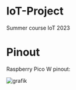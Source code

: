 # IoT-Project
Summer course IoT 2023

# Pinout
Raspberry Pico W pinout:

![grafik](https://github.com/Michelo05/IoT-Project/assets/19593240/7863f1af-9cf6-4bba-9e1a-fb0bba0ec29b)
